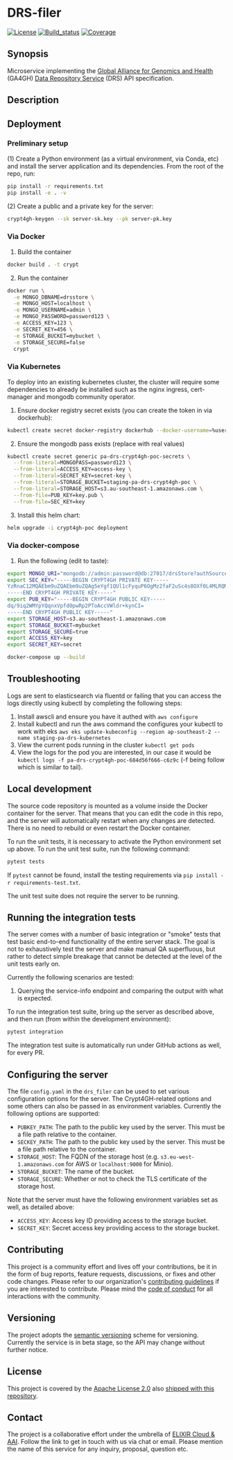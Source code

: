 # DRS-filer

[![License][badge-license]][badge-url-license]
[![Build_status][badge-build-status]][badge-url-build-status]
[![Coverage][badge-coverage]][badge-url-coverage]

## Synopsis

Microservice implementing the [Global Alliance for Genomics and
Health][org-ga4gh] (GA4GH) [Data Repository Service][res-ga4gh-drs] (DRS)
API specification.


## Description


## Deployment

### Preliminary setup

(1) Create a Python environment (as a virtual environment, via Conda, etc) and install the server application and its dependencies. From the root of the repo, run:
```bash
pip install -r requirements.txt
pip install -e . -v
```

(2) Create a public and a private key for the server:
```bash
crypt4gh-keygen --sk server-sk.key --pk server-pk.key
```
### Via Docker

1. Build the container 
```bash
docker build . -t crypt
```

2. Run the container
```bash
docker run \
  -e MONGO_DBNAME=drsstore \
  -e MONGO_HOST=localhost \
  -e MONGO_USERNAME=admin \
  -e MONGO_PASSWORD=password123 \
  -e ACCESS_KEY=123 \
  -e SECRET_KEY=456 \
  -e STORAGE_BUCKET=mybucket \
  -e STORAGE_SECURE=false
  crypt
```

### Via Kubernetes

To deploy into an existing kubernetes cluster, the cluster will require some dependencies to already be installed such as the nginx ingress, cert-manager and mongodb community operator.

1. Ensure docker registry secret exists (you can create the token in via dockerhub):
```bash
kubectl create secret docker-registry dockerhub --docker-username=%username% --docker-password=%token%
```

2. Ensure the mongodb pass exists (replace with real values)
```bash
kubectl create secret generic pa-drs-crypt4gh-poc-secrets \
  --from-literal=MONGOPASS=password123 \
  --from-literal=ACCESS_KEY=access-key \
  --from-literal=SECRET_KEY=secret-key \
  --from-literal=STORAGE_BUCKET=staging-pa-drs-crypt4gh-poc \
  --from-literal=STORAGE_HOST=s3.au-southeast-1.amazonaws.com \
  --from-file=PUB_KEY=key.pub \
  --from-file=SEC_KEY=key
```

3. Install this helm chart:
```bash
helm upgrade -i crypt4gh-poc deployment
```

### Via docker-compose

1. Run the following (edit to taste):

```bash
export MONGO_URI="mongodb://admin:password@db:27017/drsStore?authSource=admin"
export SEC_KEY="-----BEGIN CRYPT4GH PRIVATE KEY-----
YzRnaC12MQAEbm9uZQAEbm9uZQAg5eYgf1QUl1cFyquP6OgMz2faF2uSc4s8OXf0L4MLRQM=
-----END CRYPT4GH PRIVATE KEY-----"
export PUB_KEY="-----BEGIN CRYPT4GH PUBLIC KEY-----
dq/9iq2WMYpYQqnxVpfd0pwRp2PToAccVWldr+kynCI=
-----END CRYPT4GH PUBLIC KEY-----"
export STORAGE_HOST=s3.au-southeast-1.amazonaws.com
export STORAGE_BUCKET=mybucket
export STORAGE_SECURE=true
export ACCESS_KEY=key
export SECRET_KEY=secret

docker-compose up --build
```

## Troubleshooting

Logs are sent to elasticsearch via fluentd or failing that you can access the logs directly using kubectl by completing the following steps:

1. Install awscli and ensure you have it authed with `aws configure`
2. Install kubectl and run the aws command the configures your kubectl to work with eks `aws eks update-kubeconfig --region ap-southeast-2 --name staging-pa-drs-kubernetes`
3. View the current pods running in the cluster `kubectl get pods`
4. View the logs for the pod you are interested, in our case it would be `kubectl logs -f pa-drs-crypt4gh-poc-684d56f666-c6z9c` (-f being follow which is similar to tail).

## Local development

The source code repository is mounted as a volume inside the Docker container for the server. That means that you can edit the code in this repo, and the server will automatically restart when any changes are detected. There is no need to rebuild or even restart the Docker container.

To run the unit tests, it is necessary to activate the Python environment set up above. To run the unit test suite, run the following command:
```bash
pytest tests
```

If `pytest` cannot be found, install the testing requirements via `pip install
-r requirements-test.txt`.

The unit test suite does not require the server to be running.

## Running the integration tests

The server comes with a number of basic integration or "smoke" tests that test basic end-to-end functionality of the entire server stack. The goal is not to exhaustively test the server and make manual QA superfluous, but rather to detect simple breakage that cannot be detected at the level of the unit tests early on.

Currently the following scenarios are tested:

1. Querying the service-info endpoint and comparing the output with what is expected.

To run the integration test suite, bring up the server as described above, and then run (from within the development environment):
```bash
pytest integration
```

The integration test suite is automatically run under GitHub actions as well, for every PR.

## Configuring the server

The file `config.yaml` in the `drs_filer` can be used to set various configuration options for the server. The Crypt4GH-related options and some others can also be passed in as environment variables. Currently the following options are supported:

- `PUBKEY_PATH`: The path to the public key used by the server. This must be a file path relative to the container.
- `SECKEY_PATH`: The path to the public key used by the server. This must be a file path relative to the container.
- `STORAGE_HOST`: The FQDN of the storage host (e.g. `s3.eu-west-1.amazonaws.com` for AWS or `localhost:9000` for Minio).
- `STORAGE_BUCKET`: The name of the bucket.
- `STORAGE_SECURE`: Whether or not to check the TLS certificate of the storage host.

Note that the server must have the following environment variables set as well, as detailed above:

- `ACCESS_KEY`: Access key ID providing access to the storage bucket.
- `SECRET_KEY`: Secret access key providing access to the storage bucket.


## Contributing

This project is a community effort and lives off your contributions, be it in
the form of bug reports, feature requests, discussions, or fixes and other code
changes. Please refer to our organization's [contributing
guidelines][res-elixir-cloud-contributing] if you are interested to contribute.
Please mind the [code of conduct][res-elixir-cloud-coc] for all interactions
with the community.

## Versioning

The project adopts the [semantic versioning][res-semver] scheme for versioning.
Currently the service is in beta stage, so the API may change without further
notice.

## License

This project is covered by the [Apache License 2.0][license-apache] also
[shipped with this repository][license].

## Contact

The project is a collaborative effort under the umbrella of [ELIXIR Cloud &
AAI][org-elixir-cloud]. Follow the link to get in touch with us via chat or
email. Please mention the name of this service for any inquiry, proposal,
question etc.

[badge-build-status]:<https://travis-ci.com/elixir-cloud-aai/drs-filer.svg?branch=dev>
[badge-coverage]:<https://img.shields.io/coveralls/github/elixir-cloud-aai/drs-filer>
[badge-github-tag]:<https://img.shields.io/github/v/tag/elixir-cloud-aai/drs-filer?color=C39BD3>
[badge-license]:<https://img.shields.io/badge/license-Apache%202.0-blue.svg>
[badge-url-build-status]:<https://travis-ci.com/elixir-cloud-aai/drs-filer>
[badge-url-coverage]:<https://coveralls.io/github/elixir-cloud-aai/drs-filer>
[badge-url-github-tag]:<https://github.com/elixir-cloud-aai/drs-filer/releases>
[badge-url-license]:<http://www.apache.org/licenses/LICENSE-2.0>
[license]: LICENSE
[license-apache]: <https://www.apache.org/licenses/LICENSE-2.0>
[org-elixir-cloud]: <https://github.com/elixir-cloud-aai/elixir-cloud-aai>
[org-ga4gh]: <https://www.ga4gh.org/>
[res-elixir-cloud-coc]: <https://github.com/elixir-cloud-aai/elixir-cloud-aai/blob/dev/CODE_OF_CONDUCT.md>
[res-elixir-cloud-contributing]: <https://github.com/elixir-cloud-aai/elixir-cloud-aai/blob/dev/CONTRIBUTING.md>
[res-semver]: <https://semver.org/>
[res-ga4gh-drs]: https://github.com/ga4gh/data-repository-service-schemas
